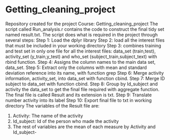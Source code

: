 # Getting_cleaning_project
Repository created for the project Course: Getting_cleaning_project
The script called Run_analysis.r contains the code to construct the final tidy set named result.txt.
The script does what is required in the project through several steps:
  Step 1: Load the dplyr library
  Step 2: load all the interest files that must be included in your working directory
  Step 3: combines training and test set in only one file for all the interest files: data_set (train,test), activity_set (y_train,y_test) and who_set (subject_train,subject_text) with rbind function.
  Step 4: Assigns the column names to the main data set, data_set.
  Step 5: Extract only the columns with mean and standard deviation reference into its name, with function grep
  Step 6: Merge activity information, activity_set, into data_set with function cbind.
  Step 7: Merge ID subject to data_set with function cbind.
  Step 8: Group by Id_subject and activity the data_set to get the final file required with aggregate function. The final file is called Result and its extension is txt.
  Step 9: Translate number activity into its label
  Step 10: Export final file to txt in working directory
The variables of the Result file are:
1) Activity: The name of the activity
2) Id_subject: Id of the person who made the activity
3) The rest of variables are the mean of each measure by Activity and Id_subject-
